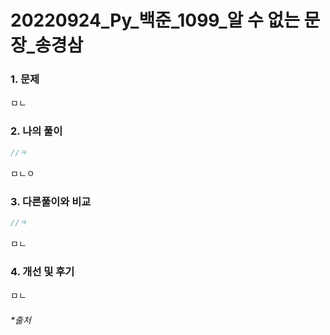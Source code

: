 # 20220924_Py_백준_1099_알 수 없는 문장_송경삼

### 1. 문제

ㅁㄴ

### 2. 나의 풀이

```cpp
//ㅋ
```

ㅁㄴㅇ

### 3. 다른풀이와 비교

```cpp
//ㅋ
```

ㅁㄴ

### 4. 개선 및 후기

ㅁㄴ

###### *출처

